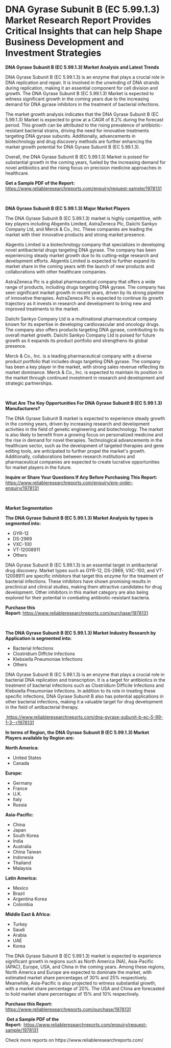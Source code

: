 <p><h1>DNA Gyrase Subunit B (EC 5.99.1.3) Market Research Report Provides Critical Insights that can help Shape Business Development and Investment Strategies</h1></p><p><strong>DNA Gyrase Subunit B (EC 5.99.1.3) Market Analysis and Latest Trends</strong></p>
<p><p>DNA Gyrase Subunit B (EC 5.99.1.3) is an enzyme that plays a crucial role in DNA replication and repair. It is involved in the unwinding of DNA strands during replication, making it an essential component for cell division and growth. The DNA Gyrase Subunit B (EC 5.99.1.3) Market is expected to witness significant growth in the coming years due to the increasing demand for DNA gyrase inhibitors in the treatment of bacterial infections.</p><p>The market growth analysis indicates that the DNA Gyrase Subunit B (EC 5.99.1.3) Market is expected to grow at a CAGR of 8.2% during the forecast period. This growth can be attributed to the rising prevalence of antibiotic-resistant bacterial strains, driving the need for innovative treatments targeting DNA gyrase subunits. Additionally, advancements in biotechnology and drug discovery methods are further enhancing the market growth potential for DNA Gyrase Subunit B (EC 5.99.1.3).</p><p>Overall, the DNA Gyrase Subunit B (EC 5.99.1.3) Market is poised for substantial growth in the coming years, fueled by the increasing demand for novel antibiotics and the rising focus on precision medicine approaches in healthcare.</p></p>
<p><strong>Get a Sample PDF of the Report:&nbsp;</strong> <a href="https://www.reliableresearchreports.com/enquiry/request-sample/1978131">https://www.reliableresearchreports.com/enquiry/request-sample/1978131</a></p>
<p>&nbsp;</p>
<p><strong>DNA Gyrase Subunit B (EC 5.99.1.3) Major Market Players</strong></p>
<p><p>The DNA Gyrase Subunit B (EC 5.99.1.3) market is highly competitive, with key players including Abgentis Limited, AstraZeneca Plc, Daiichi Sankyo Company Ltd, and Merck & Co., Inc. These companies are leading the market with their innovative products and strong market presence.</p><p>Abgentis Limited is a biotechnology company that specializes in developing novel antibacterial drugs targeting DNA gyrase. The company has been experiencing steady market growth due to its cutting-edge research and development efforts. Abgentis Limited is expected to further expand its market share in the coming years with the launch of new products and collaborations with other healthcare companies.</p><p>AstraZeneca Plc is a global pharmaceutical company that offers a wide range of products, including drugs targeting DNA gyrase. The company has seen significant market growth in recent years, driven by its strong pipeline of innovative therapies. AstraZeneca Plc is expected to continue its growth trajectory as it invests in research and development to bring new and improved treatments to the market.</p><p>Daiichi Sankyo Company Ltd is a multinational pharmaceutical company known for its expertise in developing cardiovascular and oncology drugs. The company also offers products targeting DNA gyrase, contributing to its overall market growth. Daiichi Sankyo Company Ltd is poised for future growth as it expands its product portfolio and strengthens its global presence.</p><p>Merck & Co., Inc. is a leading pharmaceutical company with a diverse product portfolio that includes drugs targeting DNA gyrase. The company has been a key player in the market, with strong sales revenue reflecting its market dominance. Merck & Co., Inc. is expected to maintain its position in the market through continued investment in research and development and strategic partnerships.</p></p>
<p>&nbsp;</p>
<p><strong>What Are The Key Opportunities For DNA Gyrase Subunit B (EC 5.99.1.3) Manufacturers?</strong></p>
<p><p>The DNA Gyrase Subunit B market is expected to experience steady growth in the coming years, driven by increasing research and development activities in the field of genetic engineering and biotechnology. The market is also likely to benefit from a growing focus on personalized medicine and the rise in demand for novel therapies. Technological advancements in the healthcare sector, such as the development of targeted therapies and gene editing tools, are anticipated to further propel the market's growth. Additionally, collaborations between research institutions and pharmaceutical companies are expected to create lucrative opportunities for market players in the future.</p></p>
<p><strong>Inquire or Share Your Questions If Any Before Purchasing This Report:</strong> <a href="https://www.reliableresearchreports.com/enquiry/pre-order-enquiry/1978131">https://www.reliableresearchreports.com/enquiry/pre-order-enquiry/1978131</a></p>
<p>&nbsp;</p>
<p><strong>Market Segmentation</strong></p>
<p><strong>The DNA Gyrase Subunit B (EC 5.99.1.3) Market Analysis by types is segmented into:</strong></p>
<p><ul><li>GYR-12</li><li>DS-2969</li><li>VXC-100</li><li>VT-12008911</li><li>Others</li></ul></p>
<p><p>DNA Gyrase Subunit B (EC 5.99.1.3) is an essential target in antibacterial drug discovery. Market types such as GYR-12, DS-2969, VXC-100, and VT-12008911 are specific inhibitors that target this enzyme for the treatment of bacterial infections. These inhibitors have shown promising results in preclinical and clinical studies, making them attractive candidates for drug development. Other inhibitors in this market category are also being explored for their potential in combating antibiotic-resistant bacteria.</p></p>
<p><strong>Purchase this Report:&nbsp;</strong><a href="https://www.reliableresearchreports.com/purchase/1978131">https://www.reliableresearchreports.com/purchase/1978131</a></p>
<p>&nbsp;</p>
<p><strong>The DNA Gyrase Subunit B (EC 5.99.1.3) Market Industry Research by Application is segmented into:</strong></p>
<p><ul><li>Bacterial Infections</li><li>Clostridium Diffclie Infections</li><li>Klebsiella Pneumoniae Infections</li><li>Others</li></ul></p>
<p><p>DNA Gyrase Subunit B (EC 5.99.1.3) is an enzyme that plays a crucial role in bacterial DNA replication and transcription. It is a target for antibiotics in the treatment of bacterial infections such as Clostridium Difficile Infections and Klebsiella Pneumoniae Infections. In addition to its role in treating these specific infections, DNA Gyrase Subunit B also has potential applications in other bacterial infections, making it a valuable target for drug development in the field of antibacterial therapy.</p></p>
<p><a href="https://www.reliableresearchreports.com/dna-gyrase-subunit-b-ec-5-99-1-3--r1978131">&nbsp;https://www.reliableresearchreports.com/dna-gyrase-subunit-b-ec-5-99-1-3--r1978131</a></p>
<p><strong>In terms of Region, the DNA Gyrase Subunit B (EC 5.99.1.3) Market Players available by Region are:</strong></p>
<p>
    <p> <strong> North America: </strong>
        <ul>
            <li>United States</li>
            <li>Canada</li>
        </ul>
        </p> 
    <p> <strong> Europe: </strong>
        <ul>
            <li>Germany</li>
            <li>France</li>
            <li>U.K.</li>
            <li>Italy</li>
            <li>Russia</li>
        </ul>
        </p> 
    <p> <strong> Asia-Pacific: </strong>
        <ul>
            <li>China</li>
            <li>Japan</li>
            <li>South Korea</li>
            <li>India</li>
            <li>Australia</li>
            <li>China Taiwan</li>
            <li>Indonesia</li>
            <li>Thailand</li>
            <li>Malaysia</li>
        </ul>
        </p> 
    <p> <strong> Latin America: </strong>
        <ul>
            <li>Mexico</li>
            <li>Brazil</li>
            <li>Argentina Korea</li>
            <li>Colombia</li>
        </ul>
        </p> 
    <p> <strong> Middle East & Africa: </strong>
        <ul>
            <li>Turkey</li>
            <li>Saudi</li>
            <li>Arabia</li>
            <li>UAE</li>
            <li>Korea</li>
        </ul>
    </p>
    </p>
<p><p>The DNA Gyrase Subunit B (EC 5.99.1.3) market is expected to experience significant growth in regions such as North America (NA), Asia-Pacific (APAC), Europe, USA, and China in the coming years. Among these regions, North America and Europe are expected to dominate the market, with estimated market share percentages of 30% and 25% respectively. Meanwhile, Asia-Pacific is also projected to witness substantial growth, with a market share percentage of 20%. The USA and China are forecasted to hold market share percentages of 15% and 10% respectively.</p></p>
<p><strong>Purchase this Report: </strong><a href="https://www.reliableresearchreports.com/purchase/1978131">https://www.reliableresearchreports.com/purchase/1978131</a></p>
<p>&nbsp;<strong>Get a Sample PDF of the Report:&nbsp;&nbsp;</strong><a href="https://www.reliableresearchreports.com/enquiry/request-sample/1978131">https://www.reliableresearchreports.com/enquiry/request-sample/1978131</a></p>
<p><strong></strong></p>
<p>Check more reports on https://www.reliableresearchreports.com/</p>